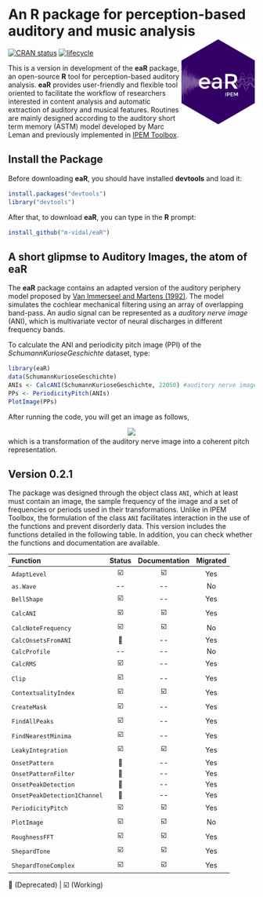 # An R package for perception-based auditory and music analysis <img src="man/figure/logo.png" align="right" width="150" />
<!--- 
[![Travis-CI Build Status](https://travis-ci.org/FredHasselman/casnet.svg?branch=master)](https://travis-ci.org/FredHasselman/casnet)

[![AppVeyor build status](https://ci.appveyor.com/api/projects/status/github/FredHasselman/casnet?branch=master&svg=true)](https://ci.appveyor.com/project/FredHasselman/casnet)
-->
[![CRAN status](https://www.r-pkg.org/badges/version/casnet)](https://cran.r-project.org/package=casnet)
[![lifecycle](https://img.shields.io/badge/lifecycle-experimental-orange.svg)](https://www.tidyverse.org/lifecycle/#experimental)

This is a version in development of the **eaR** package, an open-source **R** tool for perception-based auditory analysis. **eaR** provides user-friendly and flexible tool oriented to facilitate the workflow of researchers interested in content analysis and automatic extraction of auditory and musical features. Routines are mainly designed according to the  auditory short term memory (ASTM) model developed by Marc Leman and previously implemented in [IPEM Toolbox](https://www.ugent.be/lw/kunstwetenschappen/ipem/en/research/projects/finishedprojects/ipem-toolbox.htm).  


## Install the Package
Before downloading **eaR**, you should have installed **devtools** and load it:

```R
install.packages("devtools")
library("devtools")
```

After that, to download **eaR**, you can type in the **R** prompt:

```R
install_github("m-vidal/eaR")
```
<!--- 
You will get a message confirming that your **eaR** Package has been installed correctly.
___
:exclamation: **Note for Mac users:**
Running the Auditory Model makes it necessary to give permissions to execute the file `.../Auditory_Model/ASTMunix`. To install correctly all dependecies, once the package is download type in the **R** prompt:

```R
library(eaR)
InstallAuditoryModel("mac")
```
(See: Auditory_Model/Readme.txt)
-->

## A short glipmse to Auditory Images, the atom of **eaR**
The **eaR**  package contains an adapted version of the auditory periphery model proposed by [Van Immerseel and Martens (1992)](https://asa.scitation.org/doi/10.1121/1.402840). The model simulates the cochlear mechanical filtering using an array of overlapping band-pass. An audio signal can be represented as a *auditory nerve image* (ANI), which is multivariate vector of neural discharges in different frequency bands.

To calculate the ANI and periodicity pitch image (PPI) of the *SchumannKurioseGeschichte* dataset, type:

```R
library(eaR)
data(SchumannKurioseGeschichte)
ANIs <- CalcANI(SchumannKurioseGeschichte, 22050) #auditory nerve image
PPs <- PeriodicityPitch(ANIs)
PlotImage(PPs)
```

After running the code, you will get an image as follows,

<div align="center">
 <img src="https://github.com/m-vidal/eaR/blob/main/PP.jpeg"></a><br>
</div>
which is a transformation of the auditory nerve image into a coherent pitch representation.

## Version 0.2.1

The package was designed through the object class `ANI`, which at least must contain an image, the sample frequency of the image and a set of frequencies or periods used in their transformations. Unlike in IPEM Toolbox, the formulation of the class `ANI`  facilitates interaction in the use of the functions and prevent disorderly data. This version includes the functions detailed in the following table. In addition, you can check whether the functions and documentation are available. 

Function | Status | Documentation | Migrated |
| :---  |  :---:  |  :---:  |  :---:  
`AdaptLevel` |:ballot_box_with_check:|:ballot_box_with_check:|Yes|
`as.Wave` |--|--|No|
`BellShape` |:ballot_box_with_check:|--|Yes|
`CalcANI` |:ballot_box_with_check:|:ballot_box_with_check:|Yes|
`CalcNoteFrequency` |:ballot_box_with_check:|:ballot_box_with_check:|No|
`CalcOnsetsFromANI` |:red_circle:|--|Yes|
`CalcProfile` |--|--|No|
`CalcRMS` |:ballot_box_with_check:|--|Yes|
`Clip` |:ballot_box_with_check:|--|Yes |
`ContextualityIndex` |:ballot_box_with_check:|:ballot_box_with_check:|Yes|
`CreateMask` |:ballot_box_with_check:|--|Yes|
`FindAllPeaks` |:ballot_box_with_check:|--|Yes|
`FindNearestMinima` |:ballot_box_with_check:|--|Yes|
`LeakyIntegration` |:ballot_box_with_check:|:ballot_box_with_check:|Yes|
`OnsetPattern` |:red_circle:|--|Yes|
`OnsetPatternFilter` |:red_circle:|--|Yes|
`OnsetPeakDetection` |:red_circle:|--|Yes|
`OnsetPeakDetection1Channel` |:red_circle:|--|Yes|
`PeriodicityPitch` |:ballot_box_with_check:|:ballot_box_with_check:|Yes|
`PlotImage` |:ballot_box_with_check:|:ballot_box_with_check:|No|
`RoughnessFFT` |:ballot_box_with_check:|:ballot_box_with_check:|Yes|
`ShepardTone` |:ballot_box_with_check:|:ballot_box_with_check:|Yes|
`ShepardToneComplex` |:ballot_box_with_check:|:ballot_box_with_check:|Yes|

:red_circle: (Deprecated) | :ballot_box_with_check: (Working)

[PPImage]: https://github.com/m-vidal/pv01/blob/master/PP.jpeg "Periodicity Pitch Image"

